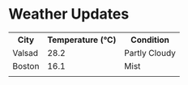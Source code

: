 # Weather Updates

<!-- WEATHER-UPDATE-START -->
<table><tr><th>City</th><th>Temperature (°C)</th><th>Condition</th></tr><tr><td>Valsad</td><td>28.2</td><td>Partly Cloudy</td></tr><tr><td>Boston</td><td>16.1</td><td>Mist</td></tr><tr><td></td><td></td><td></td></tr></table>
<!-- WEATHER-UPDATE-END -->
